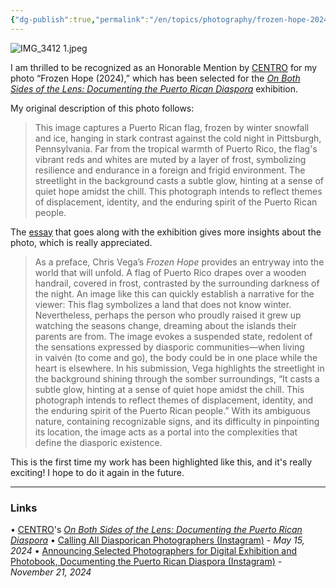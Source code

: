 ```yaml
---
{"dg-publish":true,"permalink":"/en/topics/photography/frozen-hope-2024/","title":"Frozen Hope (2024)","created":"2024-11-22T08:28:59.649-05:00","updated":"2024-11-23T19:05:35.404-05:00"}
---
```


![IMG_3412 1.jpeg](/img/user/IMG_3412%201.jpeg)

I am thrilled to be recognized as an Honorable Mention by [CENTRO](https://centropr.hunter.cuny.edu/) for my photo “Frozen Hope (2024),” which has been selected for the *[On Both Sides of the Lens: Documenting the Puerto Rican Diaspora](https://centropr.my.canva.site/on-both-sides-of-the-lens#on-both-sides-essay)* exhibition. 

My original description of this photo follows:

> This image captures a Puerto Rican flag, frozen by winter snowfall and ice, hanging in stark contrast against the cold night in Pittsburgh, Pennsylvania. Far from the tropical warmth of Puerto Rico, the flag's vibrant reds and whites are muted by a layer of frost, symbolizing resilience and endurance in a foreign and frigid environment. The streetlight in the background casts a subtle glow, hinting at a sense of quiet hope amidst the chill. This photograph intends to reflect themes of displacement, identity, and the enduring spirit of the Puerto Rican people.

The [essay](https://www.canva.com/design/DAGW9O1TcyE/QNGfByUJ_iKivEwFQlTLQQ/view?embed) that goes along with the exhibition gives more insights about the photo, which is really appreciated.

> As a preface, Chris Vega’s *Frozen Hope* provides an entryway into the world that will unfold. A flag of Puerto Rico drapes over a wooden handrail, covered in frost, contrasted by the surrounding darkness of the night. An image like this can quickly establish a narrative for the viewer: This flag symbolizes a land that does not know winter. Nevertheless, perhaps the person who proudly raised it grew up watching the seasons change, dreaming about the islands their parents are from. The image evokes a suspended state, redolent of the sensations expressed by diasporic communities—when living in vaivén (to come and go), the body could be in one place while the heart is elsewhere. In his submission, Vega highlights the streetlight in the background shining through the somber surroundings, “It casts a subtle glow, hinting at a sense of quiet hope amidst the chill. This photograph intends to reflect themes of displacement, identity, and the enduring spirit of the Puerto Rican people.” With its ambiguous nature, containing recognizable signs, and its difficulty in pinpointing its location, the image acts as a portal into the complexities that define the diasporic existence.

This is the first time my work has been highlighted like this, and it's really exciting! I hope to do it again in the future.

---
### Links 
• [CENTRO](https://centropr.hunter.cuny.edu/)'s *[On Both Sides of the Lens: Documenting the Puerto Rican Diaspora](https://centropr.my.canva.site/on-both-sides-of-the-lens#on-both-sides-essay)*
• [Calling All Diasporican Photographers (Instagram)](https://www.instagram.com/p/C7AOJpdtYfv/?igsh=b3F4OXp3OGVyZWl6) - *May 15, 2024*
• [Announcing Selected Photographers for Digital Exhibition and Photobook, Documenting the Puerto Rican Diaspora (Instagram)](https://www.instagram.com/p/DCpYQWVSvJI/?igsh=MXBkbzgzOGhwZWMwdw==) - *November 21, 2024*